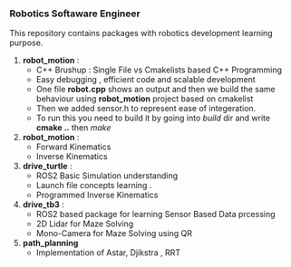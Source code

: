 ### Robotics Softaware Engineer
This repository contains packages with robotics development learning purpose.
1. **robot_motion** :
    - C++ Brushup : Single File vs Cmakelists based C++ Programming
    - Easy debugging , efficient code and scalable development
    - One file **robot.cpp** shows an output and then we build the same behaviour using **robot_motion** project based on cmakelist
    - Then we added sensor.h to represent ease of integeration.
    - To run this you need to build it by going into *build* dir and write **cmake ..** then *make*
2. **robot_motion** :
    - Forward Kinematics
    - Inverse Kinematics
3. **drive_turtle** :
    - ROS2 Basic Simulation understanding
    - Launch file concepts learning .
    - Programmed Inverse Kinematics
4. **drive_tb3** :
    - ROS2 based package for learning Sensor Based Data prcessing
    - 2D Lidar for Maze Solving
    - Mono-Camera for Maze Solving using QR
5. **path_planning**
    - Implementation of Astar, Djikstra , RRT